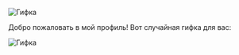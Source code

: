 
![Гифка](video_2024-06-08_23-36-04.gif)

Добро пожаловать в мой профиль! Вот случайная гифка для вас:

![Гифка](gif/test2.gif)
